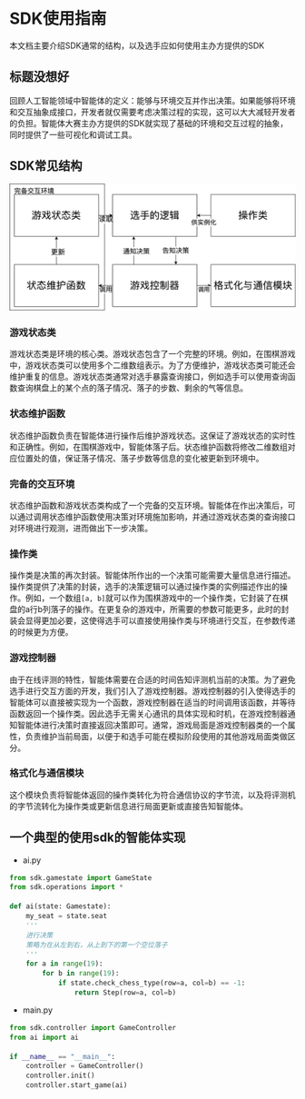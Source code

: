 # SDK使用指南
本文档主要介绍SDK通常的结构，以及选手应如何使用主办方提供的SDK

## 标题没想好
回顾人工智能领域中智能体的定义：能够与环境交互并作出决策。如果能够将环境和交互抽象成接口，开发者就仅需要考虑决策过程的实现，这可以大大减轻开发者的负担。智能体大赛主办方提供的SDK就实现了基础的环境和交互过程的抽象，同时提供了一些可视化和调试工具。

## SDK常见结构
![](imgs/sdk-structure.svg)
### 游戏状态类
游戏状态类是环境的核心类。游戏状态包含了一个完整的环境。例如，在围棋游戏中，游戏状态类可以使用多个二维数组表示。为了方便维护，游戏状态类可能还会维护重复的信息。游戏状态类通常对选手暴露查询接口，例如选手可以使用查询函数查询棋盘上的某个点的落子情况、落子的步数、剩余的气等信息。

### 状态维护函数
状态维护函数负责在智能体进行操作后维护游戏状态。这保证了游戏状态的实时性和正确性。例如，在围棋游戏中，智能体落子后。状态维护函数将修改二维数组对应位置处的值，保证落子情况、落子步数等信息的变化被更新到环境中。

### 完备的交互环境
状态维护函数和游戏状态类构成了一个完备的交互环境。智能体在作出决策后，可以通过调用状态维护函数使用决策对环境施加影响，并通过游戏状态类的查询接口对环境进行观测，进而做出下一步决策。

### 操作类
操作类是决策的再次封装。智能体所作出的一个决策可能需要大量信息进行描述。操作类提供了决策的封装，选手的决策逻辑可以通过操作类的实例描述作出的操作。例如，一个数组`[a, b]`就可以作为围棋游戏中的一个操作类，它封装了在棋盘的a行b列落子的操作。在更复杂的游戏中，所需要的参数可能更多，此时的封装会显得更加必要，这使得选手可以直接使用操作类与环境进行交互，在参数传递的时候更为方便。

### 游戏控制器
由于在线评测的特性，智能体需要在合适的时间告知评测机当前的决策。为了避免选手进行交互方面的开发，我们引入了游戏控制器。游戏控制器的引入使得选手的智能体可以直接被实现为一个函数，游戏控制器在适当的时间调用该函数，并等待函数返回一个操作类。因此选手无需关心通讯的具体实现和时机，在游戏控制器通知智能体进行决策时直接返回决策即可。通常，游戏局面是游戏控制器类的一个属性，负责维护当前局面，以便于和选手可能在模拟阶段使用的其他游戏局面类做区分。

### 格式化与通信模块
这个模块负责将智能体返回的操作类转化为符合通信协议的字节流，以及将评测机的字节流转化为操作类或更新信息进行局面更新或直接告知智能体。

## 一个典型的使用sdk的智能体实现

- ai.py
```python
from sdk.gamestate import GameState
from sdk.operations import *

def ai(state: Gamestate):
    my_seat = state.seat
    '''
    进行决策
    策略为在从左到右，从上到下的第一个空位落子
    '''
    for a in range(19):
        for b in range(19):
            if state.check_chess_type(row=a, col=b) == -1:
                return Step(row=a, col=b)
```

- main.py
```python
from sdk.controller import GameController
from ai import ai

if __name__ == "__main__":
    controller = GameController()
    controller.init()
    controller.start_game(ai)
```